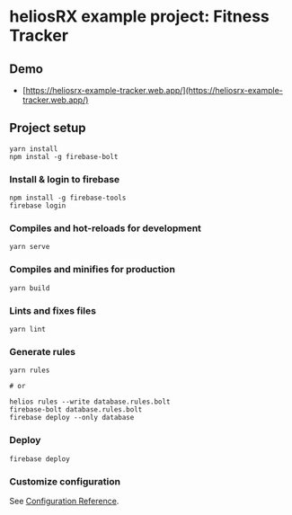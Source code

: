 # heliosRX example project: Fitness Tracker

## Demo

- [https://heliosrx-example-tracker.web.app/](https://heliosrx-example-tracker.web.app/)

## Project setup
```
yarn install
npm instal -g firebase-bolt
```

### Install & login to firebase

```
npm install -g firebase-tools
firebase login
```

### Compiles and hot-reloads for development
```
yarn serve
```

### Compiles and minifies for production
```
yarn build
```

### Lints and fixes files
```
yarn lint
```

### Generate rules
```
yarn rules

# or

helios rules --write database.rules.bolt
firebase-bolt database.rules.bolt
firebase deploy --only database
```

### Deploy
```
firebase deploy
```

### Customize configuration
See [Configuration Reference](https://cli.vuejs.org/config/).
